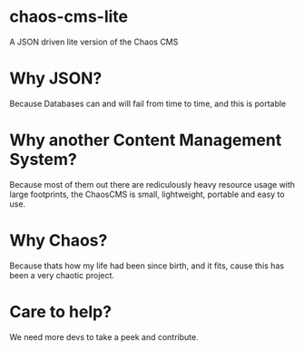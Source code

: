 # chaos-cms-lite
A JSON driven lite version of the Chaos CMS

# Why JSON?
Because Databases can and will fail from time to time, and this is portable

# Why another Content Management System?
Because most of them out there are rediculously heavy resource usage with large footprints, the ChaosCMS is small, lightweight, portable and easy to use.

# Why Chaos?
Because thats how my life had been since birth, and it fits, cause this has been a very chaotic project.

# Care to help?
We need more devs to take a peek and contribute.
